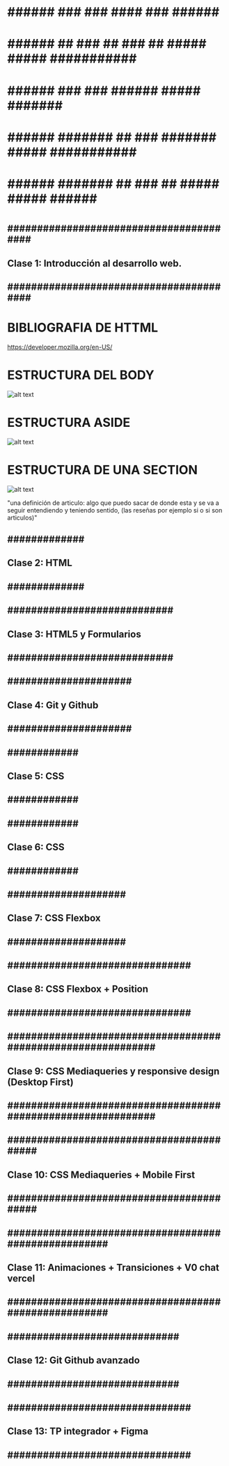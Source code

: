 # ###################################################################
# ######      ###      ###     ####      ###      ######     ########
# ######  ##  ###  ##  ###  ##  #####  #####  ###########   #########
# ######      ###      ###     ######  #####      #######   #########
# ######  #######  ##  ###    #######  #####  ###########   #########
# ######  #######  ##  ###  ##  #####  #####      ######     ########
# ###################################################################

## ######################################## ##
## Clase 1: Introducción al desarrollo web. ## 
## ######################################## ## 

# BIBLIOGRAFIA DE HTTML #
https://developer.mozilla.org/en-US/

#  ESTRUCTURA DEL BODY  #
![alt text](./estructuraBody.png)

#  ESTRUCTURA ASIDE  #
![alt text](estructuraAside.png)

#  ESTRUCTURA DE UNA SECTION   #
![alt text](estructuraSection.png)

"una definición de articulo: algo que puedo sacar de donde esta y se va a seguir 
 entendiendo y teniendo sentido, (las reseñas por ejemplo si o si son articulos)"



## ############# ##
## Clase 2: HTML ##
## ############# ##
<!-- Dividir y contener -->
<div></div>

<!-- Enlace -->
<a href=""></a>


## ############################ ##
## Clase 3: HTML5 y Formularios ##
## ############################ ##




## ##################### ##
## Clase 4: Git y Github ##
## ##################### ##




## ############ ##
## Clase 5: CSS ##
## ############ ##




## ############ ##
## Clase 6: CSS ##
## ############ ##




## #################### ##
## Clase 7: CSS Flexbox ##
## #################### ##




## ############################### ##
## Clase 8: CSS Flexbox + Position ##
## ############################### ##




## ############################################################# ##
## Clase 9: CSS Mediaqueries y responsive design (Desktop First) ##
## ############################################################# ##




## ######################################### ##
## Clase 10: CSS Mediaqueries + Mobile First ##
## ######################################### ##




## ##################################################### ##
## Clase 11: Animaciones + Transiciones + V0 chat vercel ##
## ##################################################### ##




## ############################# ##
## Clase 12: Git Github avanzado ##
## ############################# ##




## ############################### ##
## Clase 13: TP integrador + Figma ##
## ############################### ##


